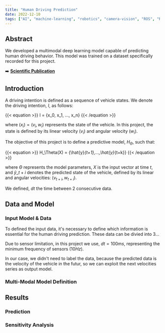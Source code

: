 ```yaml
---
title: "Human Driving Prediction"
date: 2022-12-10
tags: ["AI", "machine-learning", "robotics", "camera-vision", "ROS", "RNN", "CNN", "deep-learning"]
---
```


## Abstract

We developed a multimodal deep learning model capable of predicting human driving behavior. This model was trained on a dataset specifically recorded for this project.  

➡️ **[Scientific Publication](/articles/human-driving-prediction/)**  

## Introduction

A driving intention is defined as a sequence of vehicle states. We denote the driving intention, $I$, as follows:  

{{< equation >}}
I = \{x_0, x_1, ..., x_n\}
{{< /equation >}}

where $(x_i) = (v_i, w_i)$ represents the state of the vehicle. In this project, the state is defined by its linear velocity ($v_i$) and angular velocity ($w_i$).  

The objective of this project is to define a predictive model, $H_\Theta$, such that:  

{{< equation >}}
H_\Theta(X) = \{\hat{y}_{t+1},...,\hat{y}_{t+k}\}
{{< /equation >}}

where $\Theta$ represents the model parameters, $X$ is the input vector at time $t$, and $\hat{y}\_{t+i}$ denotes the predicted state of the vehicle, defined by its linear and angular velocities: $(v_{t+i}, w_{t+i})$.  

We defined, $dt$ the time between 2 consecutive data.

## Data and Model  

### Input Model \& Data

To defined the input data, it's necessary to define which information is essential for the human driving prediction.
These data can be divied into 3...

Due to sensor limitation, in this project we use, $dt = 100ms$, representing the minimum frequency of sensors ($10 Hz$).

In our case, we didn't need to label the data, because the predicted data is the velocity of the vehicle in the futur, so we can exploit the next velocities series as output model. 

### Multi-Modal Model Definition  

## Results

### Prediction  
### Sensitivity Analysis  
